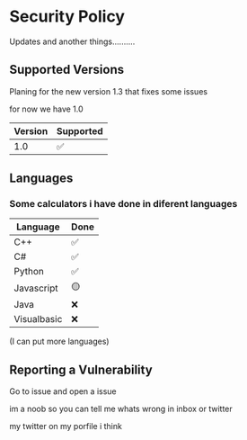 # Security Policy

Updates and another things..........

## Supported Versions

Planing for the new version 1.3 that fixes some issues

for now we have 1.0


| Version | Supported          | 
| ------- | ------------------ | 
| 1.0     | :white_check_mark: | 


## Languages

### Some calculators i have done in diferent languages

|Language | Done |
|---------|---------------|
| C++         | :white_check_mark:|
| C#          | :white_check_mark: |
| Python      | :white_check_mark: |
| Javascript  | :yellow_circle: |
| Java        | :x: |
| Visualbasic | :x: |

(I can put more languages)

## Reporting a Vulnerability
Go to issue and open a issue

im a noob so you can tell me whats wrong in inbox or twitter

my twitter on my porfile i think
